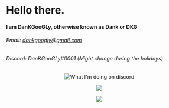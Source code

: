 # Hello there.
#### I am DanKGooGLy, otherwise known as Dank or DKG
###### Email: [dankgoogly@gmail.com](mailto:dankgoogly@gmail.com)
###### Discord: DanKGooGLy#0001 (Might change during the holidays)

<p align="center">
  <img align="center" src="https://gt.bigdumb.gq/api/badge/348918040248713217?color1=151515&textcolor=9f9f9f&font=Arial&gradient=false&borderradius=15&bordercolor=ffffff&borderwidth=3" alt="What I'm doing on discord">
<p align="center">
  <img align="center" src="https://github-readme-stats.vercel.app/api?username=DanKGooGLy&show_icons=true&theme=dark">
<p align="center">
  <img align="center" src=[![View Counter](https://komarev.com/ghpvc/?username=DanKGooGLy)](#)
<p/>
